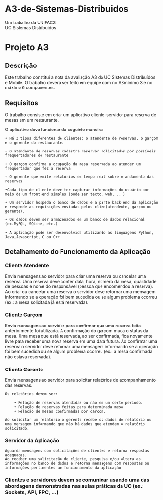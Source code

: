 # A3-de-Sistemas-Distribuidos
Um trabalho da UNIFACS <br>
UC Sistemas Distribuidos

<h1> <b>Projeto A3</b> </h1>

<h2> <b>Descrição</b> </h2>

Este trabalho constitui a nota da avaliação A3 da UC Sistemas Distribuídos e Mobile.
O trabalho deverá ser feito em equipe com no A3mínimo 3 e no máximo 6
componentes.

<h2> <b>Requisitos</b> </h2>

O trabalho consiste em criar um aplicativo cliente-servidor para reserva de mesas em um restaurante.

O aplicativo deve funcionar da seguinte maneira:

    • Há 3 tipos diferentes de clientes: o atendente de reservas, o garçom e o gerente do restaurante.

    ◦ O atendente de reservas cadastra reservar solicitadas por possíveis frequentadores do restaurante

    ◦ O garçom confirma a ocupação da mesa reservada ao atender um frequentador que fez a reserva

    ◦ O gerente que emite relatórios em tempo real sobre o andamento das reservas

    •Cada tipo de cliente deve ter capturar informações do usuário por meio de um front-end simples (pode ser texto, web, ...)

    • Um servidor hospeda o banco de dados e a parte back-end da aplicação e responde as requisições enviadas pelos clien(atendente, garçom ou gerente).

    • Os dados devem ser armazenados em um banco de dados relacional (ex.MySQL, SQLite, etc.)

    • A aplicação pode ser desenvolvida utilizando as linguagens Python, Java,Javascript, C ou C++

<h2> <b>Detalhamento do Funcionamento da Aplicação</b> </h2>

<h3><b>Cliente Atendente</b> </h3>
    Envia mensagens ao servidor para criar uma reserva ou cancelar uma reserva.
    Uma reserva deve conter data, hora, número da mesa, quantidade de pessoas e nome do responsável (pessoa que encomendou a reserva).
    Ao criar ou cancelar uma reserva o servidor deve retornar uma mensagem informando se a operação foi bem sucedida ou se algum problema ocorreu (ex.: a mesa solicitada já está reservada).
<h3> <b>Cliente Garçom </b> </h3>
    Envia mensagens ao servidor para confirmar que uma reserva feita anteriormente foi utilizada.
    A confirmação do garçom muda o status da mesa. Uma mesa que está reservada, ao ser confirmada, fica novamente livre para receber uma nova reserva em uma data futura.
    Ao confirmar uma reserva o servidor deve retornar uma mensagem informando se a operação foi bem sucedida ou se algum problema ocorreu (ex.: a mesa confirmada não estava reservada).
<h3> <b>Cliente Gerente </b> </h3>
    Envia mensagens ao servidor para solicitar relatórios de acompanhamento das reservas.

    Os relatórios devem ser:

        • Relação de reservas atendidas ou não em um certo período.
        • Relação de reservas feitas para determinada mesa
        • Relação de mesas confirmadas por garçom.
        
    Ao solicitar um relatório o gerente recebe os dados do relatório ou uma mensagem informando que não há dados que atendem o relatório solicitado.

<h3> <b>Servidor da Aplicação </b> </h3>

    Aguarda mensagens com solicitações de clientes e retorna respostas adequadas.
    Ao receber uma solicitação de cliente, pesquisa e/ou altera as informações no banco de dados e retorna mensagens com respostas ou informações pertinentes ao funcionamento da aplicação.
<h3> <b>Clientes e servidores devem se comunicar usando uma das abordagens demonstradas nas aulas práticas da UC (ex.: Sockets, API, RPC, ...)</b> </h3>
